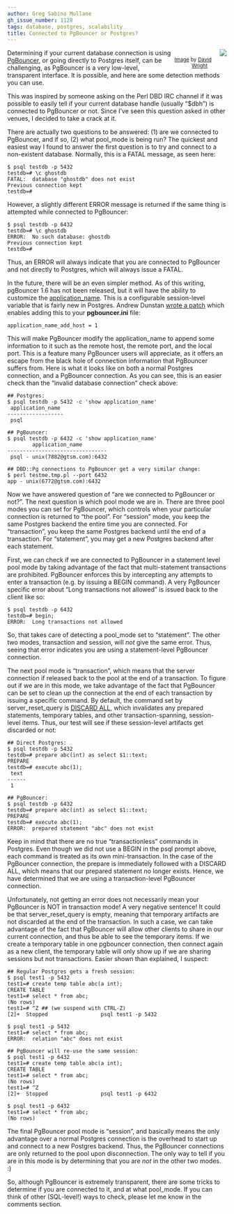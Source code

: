 ```yaml
---
author: Greg Sabino Mullane
gh_issue_number: 1128
tags: database, postgres, scalability
title: Connected to PgBouncer or Postgres?
---
```


<div class="separator" style="clear: both; text-align: center; float: right"><a href="/blog/2015/05/18/connected-to-pgbouncer-or-postgres/image-0-big.png" imageanchor="1" style="clear: right; float: right; margin-bottom: 1em; margin-left: 1em;"><img border="0" data-original-height="280" data-original-width="320" src="/blog/2015/05/18/connected-to-pgbouncer-or-postgres/image-0.png"/></a><br/><small><a href="https://flic.kr/p/9X5Z89">Image</a> by <a href="https://www.flickr.com/people/dhwright/">David Wright</a></small></div>

Determining if your current database connection is using
[PgBouncer](https://wiki.postgresql.org/wiki/PgBouncer),
or going directly to Postgres itself, can be challenging, as PgBouncer
is a very low-level, transparent interface. It is possible, and
here are some detection methods you can use.

This was inspired by someone asking on the Perl DBD IRC
channel if it was possible to easily tell if your current
database handle (usually “$dbh”) is connected to PgBouncer or not.
Since I’ve seen this question asked in other venues, I decided to
take a crack at it.

There are actually two questions to be answered: (1) are we connected
to PgBouncer, and if so, (2) what pool_mode is being run? The quickest
and easiest way I found to answer the first question is to try and
connect to a non-existent database. Normally, this is a FATAL message,
as seen here:

```
$ psql testdb -p 5432
testdb=# \c ghostdb
FATAL:  database "ghostdb" does not exist
Previous connection kept
testdb=#
```

However, a slightly different ERROR message is returned if the same
thing is attempted while connected to PgBouncer:

```
$ psql testdb -p 6432
testdb=# \c ghostdb
ERROR:  No such database: ghostdb
Previous connection kept
testdb=#
```

Thus, an ERROR will always indicate that you are connected to
PgBouncer and not directly to Postgres, which will always issue
a FATAL.

In the future, there will be an even simpler method. As of this writing,
pgBouncer 1.6 has not been released, but it will have the ability to customize
the [application_name](https://www.postgresql.org/docs/current/static/runtime-config-logging.html#GUC-APPLICATION-NAME). This is a configurable session-level variable that is fairly new in Postgres.
Andrew Dunstan [wrote a patch](http://adpgtech.blogspot.com/2014/05/pgbouncer-enhancements.html) which enables adding this to your **pgbouncer.ini** file:

```
application_name_add_host = 1
```

This will make PgBouncer modify the application_name to append some
information to it such as the remote host, the remote port, and the local port.
This is a feature many PgBouncer users will appreciate,
as it offers an escape from the black hole of connection information
that PgBouncer suffers from. Here is what it looks like on both a normal
Postgres connection, and a PgBouncer connection. As you can see, this is an
easier check than the “invalid database connection” check above:

```
## Postgres:
$ psql testdb -p 5432 -c 'show application_name'
 application_name
------------------
 psql

## PgBouncer:
$ psql testdb -p 6432 -c 'show application_name'
        application_name
--------------------------------
 psql - unix(7882@gtsm.com):6432

## DBD::Pg connections to PgBouncer get a very similar change:
$ perl testme.tmp.pl --port 6432
app - unix(6772@gtsm.com):6432
```


Now we have answered question of “are we connected to PgBouncer
or not?”. The next question is which pool mode we are in.
There are three pool modes you can set for PgBouncer, which
controls when your particular connection is returned to “the pool”.
For “session” mode, you keep the same Postgres backend the entire time you are
connected. For “transaction”, you keep the same Postgres backend until the end of a
transaction. For “statement”, you may get a new Postgres backend after each statement.

First, we can check if we are connected to PgBouncer in a statement level
pool mode by taking advantage of the fact that multi-statement transactions
are prohibited. PgBouncer enforces this by intercepting any attempts to
enter a transaction (e.g. by issuing a BEGIN command). A very PgBouncer specific
error about “Long transactions not allowed” is issued back to the client
like so:

```
$ psql testdb -p 6432
testdb=# begin;
ERROR:  Long transactions not allowed
```

So, that takes care of detecting a pool_mode set to “statement”. The other two modes,
transaction and session, will *not* give the same error. Thus, seeing that
error indicates you are using a statement-level PgBouncer connection.

The next pool mode is “transaction”, which means that the server connection
if released back to the pool at the end of a transaction. To figure out
if we are in this mode, we take advantage of the fact that PgBouncer can
be set to clean up the connection at the end of each transaction by issuing a specific
command. By default, the command set by server_reset_query is
[DISCARD ALL](https://www.postgresql.org/docs/current/static/sql-discard.html), which invalidates
any prepared statements, temporary tables, and other transaction-spanning,
session-level items. Thus, our test will see if these session-level
artifacts get discarded or not:

```
## Direct Postgres:
$ psql testdb -p 5432
testdb=# prepare abc(int) as select $1::text;
PREPARE
testdb=# execute abc(1);
 text
------
 1

## PgBouncer:
$ psql testdb -p 6432
testdb=# prepare abc(int) as select $1::text;
PREPARE
testdb=# execute abc(1);
ERROR:  prepared statement "abc" does not exist
```

Keep in mind that there are no true “transactionless” commands in Postgres.
Even though we did not use a BEGIN in the psql prompt above, each command
is treated as its own mini-transaction. In the case of the PgBouncer
connection, the prepare is immediately followed with a DISCARD ALL,
which means that our prepared statement no longer exists. Hence, we
have determined that we  are using a transaction-level
PgBouncer connection.

Unfortunately, not getting an error does not necessarily mean your
PgBouncer is NOT in transaction mode!  A very negative sentence!
It could be that server_reset_query is empty, meaning that temporary artifacts
are not discarded at the end of the transaction. In such a case, we can
take advantage of the fact that PgBouncer will allow other clients to share
in our current connection, and thus be able to see the temporary items.
If we create a temporary table in one pgbouncer connection, then connect
again as a new client, the temporary table will only show up if we are
sharing sessions but not transactions. Easier shown than explained, I suspect:

```
## Regular Postgres gets a fresh session:
$ psql test1 -p 5432
test1=# create temp table abc(a int);
CREATE TABLE
test1=# select * from abc;
(No rows)
test1=# ^Z ## (we suspend with CTRL-Z)
[2]+  Stopped                 psql test1 -p 5432

$ psql test1 -p 5432
test1=# select * from abc;
ERROR:  relation "abc" does not exist

## PgBouncer will re-use the same session:
$ psql test1 -p 6432
test1=# create temp table abc(a int);
CREATE TABLE
test1=# select * from abc;
(No rows)
test1=# ^Z
[2]+  Stopped                 psql test1 -p 6432

$ psql test1 -p 6432
test1=# select * from abc;
(No rows)
```

The final PgBouncer pool mode is “session”, and basically means
the only advantage over a normal Postgres connection is the overhead
to start up and connect to a new Postgres backend. Thus, the
PgBouncer connections are only returned to the pool upon disconnection.
The only way to tell if you are in this mode is by determining that you
are *not* in the other two modes. :)

So, although PgBouncer is extremely transparent, there are some tricks to
determine if you are connected to it, and at what pool_mode. If you
can think of other (SQL-level!) ways to check, please let me know
in the comments section.
